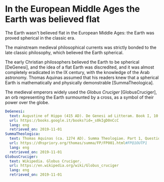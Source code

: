 # In the European Middle Ages the Earth was believed flat

The Earth wasn't believed flat in the European Middle Ages: the Earth was proved spherical in the classic era.

The mainstream medieval philosophical currents was strictly bonded to the late classic philosophy, which believed the Earth spherical.

The early Christian philosophers believed the Earth to be spherical [DeGenesi], and the idea of a flat Earth was discredited, and it was almost completely eradicated in the IX century, with the knowledge of the Arab astronomy. Thomas Aquinas assumed that his readers knew that a spherical Earth is mathematically and physically demonstrable [SummaTheologica].

The medieval emperors widely used the _Globus Cruciger_ [GlobusCruciger], an orb representing the Earth surmounted by a cross, as a symbol of their power over the globe.

~~~yaml references
DeGenesi:
  text: Augustine of Hippo (415 AD). De Genesi ad Litteram. Book I, 10.21.
  url: https://books.google.it/books?id=_s0kIgD0nCcC
  lang: eng
  retrieved_on: 2019-11-01
SummaTheologica:
  text: Thomas Aquinas (ca. 1274 AD). Summa Theologiae. Part 1, Question 1, Reply to Objection 1.
  url: https://dhspriory.org/thomas/summa/FP/FP001.html#FPQ1OUTP1
  lang: eng
  retrieved_on: 2019-11-01
GlobusCruciger:
  text: Wikipedia. Globus Cruciger.
  url: https://en.wikipedia.org/wiki/Globus_cruciger
  lang: eng
  retrieved_on: 2019-11-01
~~~
